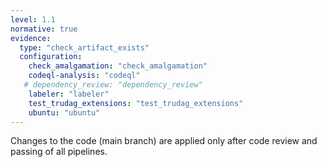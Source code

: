 ```yaml
---
level: 1.1
normative: true
evidence:
  type: "check_artifact_exists"
  configuration:
    check_amalgamation: "check_amalgamation"
    codeql-analysis: "codeql"
   # dependency_review: "dependency_review"
    labeler: "labeler"
    test_trudag_extensions: "test_trudag_extensions"
    ubuntu: "ubuntu"
---
```


Changes to the code (main branch) are applied only after code review and passing of all pipelines.
